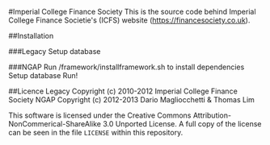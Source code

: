 #Imperial College Finance Society
This is the source code behind Imperial College Finance Societie's (ICFS) website (https://financesociety.co.uk). 


##Installation

###Legacy
Setup database

###NGAP
Run /framework/installframework.sh to install dependencies
Setup database
Run!

##Licence
Legacy Copyright (c) 2010-2012 Imperial College Finance Society
NGAP Copyright (c) 2012-2013 Dario Magliocchetti & Thomas Lim

This software is licensed under the Creative Commons Attribution-NonCommerical-ShareAlike 3.0 Unported License. A full copy of the license can be seen in the file `LICENSE` within this repository.


